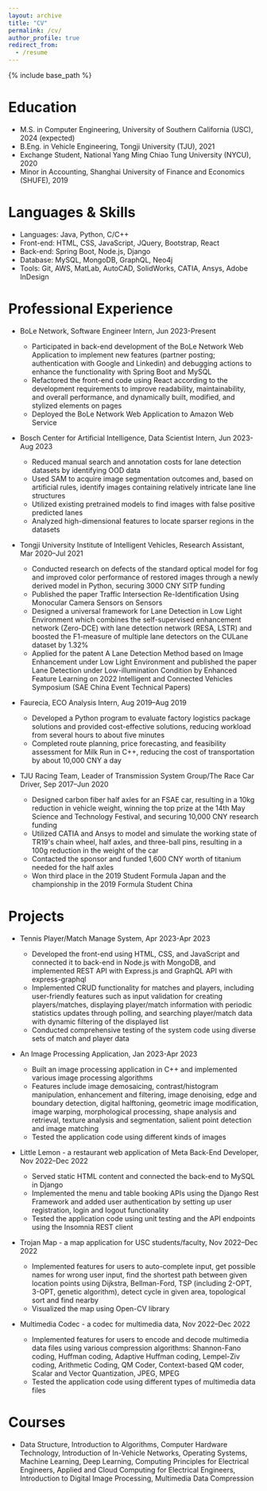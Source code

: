 ```yaml
---
layout: archive
title: "CV"
permalink: /cv/
author_profile: true
redirect_from:
  - /resume
---
```


{% include base_path %}

Education
======
* M.S. in Computer Engineering, University of Southern California (USC), 2024 (expected)
* B.Eng. in Vehicle Engineering, Tongji University (TJU), 2021
* Exchange Student, National Yang Ming Chiao Tung University (NYCU), 2020
* Minor in Accounting, Shanghai University of Finance and Economics (SHUFE), 2019

Languages & Skills
======
* Languages: Java, Python, C/C++
* Front-end: HTML, CSS, JavaScript, JQuery, Bootstrap, React
* Back-end: Spring Boot, Node.js, Django
* Database: MySQL, MongoDB, GraphQL, Neo4j
* Tools: Git, AWS, MatLab, AutoCAD, SolidWorks, CATIA, Ansys, Adobe InDesign

Professional Experience
======
* BoLe Network, Software Engineer Intern,	Jun 2023-Present 
  * Participated in back-end development of the BoLe Network Web Application to implement new features (partner posting; authentication with Google and Linkedin) and debugging actions to enhance the functionality with Spring Boot and MySQL
  * Refactored the front-end code using React according to the development requirements to improve readability, maintainability, and overall performance, and dynamically built, modified, and stylized elements on pages
  * Deployed the BoLe Network Web Application to Amazon Web Service

* Bosch Center for Artificial Intelligence, Data Scientist Intern, Jun 2023-Aug 2023 
  * Reduced manual search and annotation costs for lane detection datasets by identifying OOD data
  * Used SAM to acquire image segmentation outcomes and, based on artificial rules, identify images containing relatively intricate lane line structures
  * Utilized existing pretrained models to find images with false positive predicted lanes
  * Analyzed high-dimensional features to locate sparser regions in the datasets

* Tongji University Institute of Intelligent Vehicles, Research Assistant, Mar 2020–Jul 2021
  * Conducted research on defects of the standard optical model for fog and improved color performance of restored images through a newly derived model in Python, securing 3000 CNY SITP funding
  * Published the paper Traffic Intersection Re-Identification Using Monocular Camera Sensors on Sensors
  * Designed a universal framework for Lane Detection in Low Light Environment which combines the self-supervised enhancement network (Zero-DCE) with lane detection network (RESA, LSTR) and boosted the F1-measure of multiple lane detectors on the CULane dataset by 1.32%
  * Applied for the patent A Lane Detection Method based on Image Enhancement under Low Light Environment and published the paper Lane Detection under Low-illumination Condition by Enhanced Feature Learning on 2022 Intelligent and Connected Vehicles Symposium (SAE China Event Technical Papers)

* Faurecia, ECO Analysis Intern, Aug 2019–Aug 2019
  * Developed a Python program to evaluate factory logistics package solutions and provided cost-effective solutions, reducing workload from several hours to about five minutes
  * Completed route planning, price forecasting, and feasibility assessment for Milk Run in C++, reducing the cost of transportation by about 10,000 CNY a day

* TJU Racing Team, Leader of Transmission System Group/The Race Car Driver, Sep 2017–Jun 2020
  * Designed carbon fiber half axles for an FSAE car, resulting in a 10kg reduction in vehicle weight, winning the top prize at the 14th May Science and Technology Festival, and securing 10,000 CNY research funding
  * Utilized CATIA and Ansys to model and simulate the working state of TR19's chain wheel, half axles, and three-ball pins, resulting in a 100g reduction in the weight of the car
  * Contacted the sponsor and funded 1,600 CNY worth of titanium needed for the half axles
  * Won third place in the 2019 Student Formula Japan and the championship in the 2019 Formula Student China

Projects
======
* Tennis Player/Match Manage System, Apr 2023-Apr 2023
  * Developed the front-end using HTML, CSS, and JavaScript and connected it to back-end in Node.js with MongoDB, and implemented REST API with Express.js and GraphQL API with express-graphql
  * Implemented CRUD functionality for matches and players, including user-friendly features such as input validation for creating players/matches, displaying player/match information with periodic statistics updates through polling, and searching player/match data with dynamic filtering of the displayed list
  * Conducted comprehensive testing of the system code using diverse sets of match and player data

* An Image Processing Application, Jan 2023-Apr 2023
  * Built an image processing application in C++ and implemented various image processing algorithms
  * Features include image demosaicing, contrast/histogram manipulation, enhancement and filtering, image denoising, edge and boundary detection, digital halftoning, geometric image modification, image warping, morphological processing, shape analysis and retrieval, texture analysis and segmentation, salient point detection and image matching
  * Tested the application code using different kinds of images

* Little Lemon - a restaurant web application of Meta Back-End Developer, Nov 2022–Dec 2022
  * Served static HTML content and connected the back-end to MySQL in Django
  * Implemented the menu and table booking APIs using the Django Rest Framework and added user authentication by setting up user registration, login and logout functionality
  * Tested the application code using unit testing and the API endpoints using the Insomnia REST client

* Trojan Map - a map application for USC students/faculty, Nov 2022–Dec 2022
  * Implemented features for users to auto-complete input, get possible names for wrong user input, find the shortest path between given location points using Dijkstra, Bellman-Ford, TSP (including 2-OPT, 3-OPT, genetic algorithm), detect cycle in given area, topological sort and find nearby
  * Visualized the map using Open-CV library

* Multimedia Codec - a codec for multimedia data, Nov 2022–Dec 2022
  * Implemented features for users to encode and decode multimedia data files using various compression algorithms: Shannon-Fano coding, Huffman coding, Adaptive Huffman coding, Lempel-Ziv coding, Arithmetic Coding, QM Coder, Context-based QM coder, Scalar and Vector Quantization, JPEG, MPEG
  * Tested the application code using different types of multimedia data files

Courses
======
* Data Structure, Introduction to Algorithms, Computer Hardware Technology, Introduction of In-Vehicle Networks, Operating Systems, Machine Learning, Deep Learning, Computing Principles for Electrical Engineers, Applied and Cloud Computing for Electrical Engineers, Introduction to Digital Image Processing, Multimedia Data Compression

<!-- Publications
======
  <ul>{% for post in site.publications %}
    {% include archive-single-cv.html %}
  {% endfor %}</ul>
  
Talks
======
  <ul>{% for post in site.talks %}
    {% include archive-single-talk-cv.html %}
  {% endfor %}</ul>
  
Teaching
======
  <ul>{% for post in site.teaching %}
    {% include archive-single-cv.html %}
  {% endfor %}</ul>
  
Service and leadership
======
* Currently signed in to 43 different slack teams -->

<br/>
<br/>
<br/>
